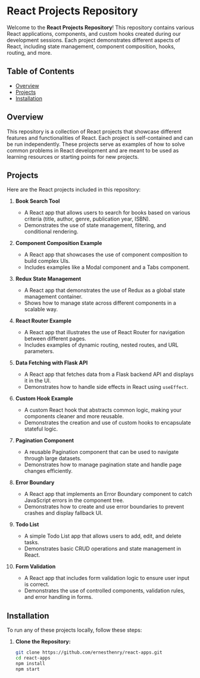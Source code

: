 # React Projects Repository

Welcome to the **React Projects Repository**! This repository contains various React applications, components, and custom hooks created during our development sessions. Each project demonstrates different aspects of React, including state management, component composition, hooks, routing, and more.

## Table of Contents

- [Overview](#overview)
- [Projects](#projects)
- [Installation](#installation)

## Overview

This repository is a collection of React projects that showcase different features and functionalities of React. Each project is self-contained and can be run independently. These projects serve as examples of how to solve common problems in React development and are meant to be used as learning resources or starting points for new projects.

## Projects

Here are the React projects included in this repository:

1. **Book Search Tool**
   - A React app that allows users to search for books based on various criteria (title, author, genre, publication year, ISBN).
   - Demonstrates the use of state management, filtering, and conditional rendering.

2. **Component Composition Example**
   - A React app that showcases the use of component composition to build complex UIs.
   - Includes examples like a Modal component and a Tabs component.

3. **Redux State Management**
   - A React app that demonstrates the use of Redux as a global state management container.
   - Shows how to manage state across different components in a scalable way.

4. **React Router Example**
   - A React app that illustrates the use of React Router for navigation between different pages.
   - Includes examples of dynamic routing, nested routes, and URL parameters.

5. **Data Fetching with Flask API**
   - A React app that fetches data from a Flask backend API and displays it in the UI.
   - Demonstrates how to handle side effects in React using `useEffect`.

6. **Custom Hook Example**
   - A custom React hook that abstracts common logic, making your components cleaner and more reusable.
   - Demonstrates the creation and use of custom hooks to encapsulate stateful logic.

7. **Pagination Component**
   - A reusable Pagination component that can be used to navigate through large datasets.
   - Demonstrates how to manage pagination state and handle page changes efficiently.

8. **Error Boundary**
   - A React app that implements an Error Boundary component to catch JavaScript errors in the component tree.
   - Demonstrates how to create and use error boundaries to prevent crashes and display fallback UI.

9. **Todo List**
   - A simple Todo List app that allows users to add, edit, and delete tasks.
   - Demonstrates basic CRUD operations and state management in React.

10. **Form Validation**
    - A React app that includes form validation logic to ensure user input is correct.
    - Demonstrates the use of controlled components, validation rules, and error handling in forms.

## Installation

To run any of these projects locally, follow these steps:

1. **Clone the Repository:**
   ```bash
   git clone https://github.com/ernesthenry/react-apps.git
   cd react-apps
   npm install
   npm start
